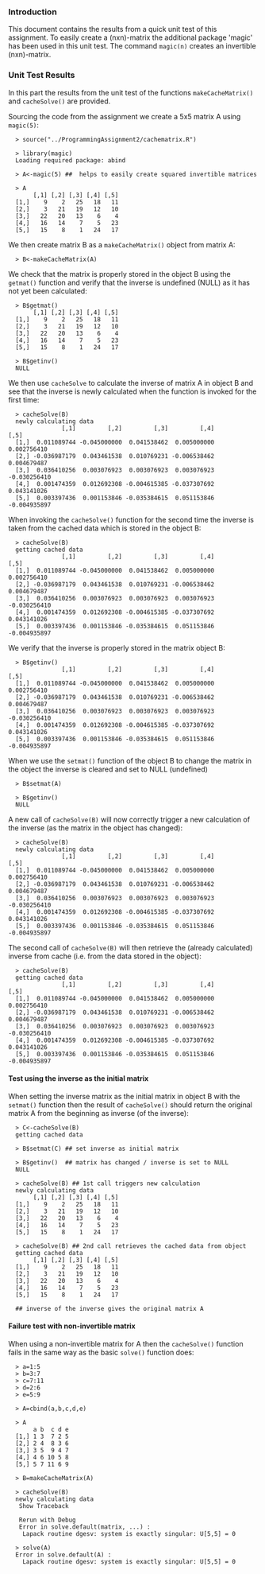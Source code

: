 ### Introduction

This document contains the results from a quick unit test of this assignment.
To easily create a (nxn)-matrix the additional package 'magic' has been used in this unit test. The command `magic(n)` creates an invertible (nxn)-matrix. 

### Unit Test Results

In this part the results from the unit test of the functions `makeCacheMatrix()` and `cacheSolve()` are provided.

<!-- -->

Sourcing the code from the assignment we create a 5x5 matrix A using `magic(5)`: 

      > source("../ProgrammingAssignment2/cachematrix.R")
      
      > library(magic)
      Loading required package: abind
      
      > A<-magic(5) ##  helps to easily create squared invertible matrices
      
      > A
           [,1] [,2] [,3] [,4] [,5]
      [1,]    9    2   25   18   11
      [2,]    3   21   19   12   10
      [3,]   22   20   13    6    4
      [4,]   16   14    7    5   23
      [5,]   15    8    1   24   17

We then create matrix B as a `makeCacheMatrix()` object from matrix A:

      > B<-makeCacheMatrix(A)

We check that the matrix is properly stored in the object B using the `getmat()` function and verify that the inverse is undefined (NULL) as it has not yet been calculated:

      > B$getmat()
           [,1] [,2] [,3] [,4] [,5]
      [1,]    9    2   25   18   11
      [2,]    3   21   19   12   10
      [3,]   22   20   13    6    4
      [4,]   16   14    7    5   23
      [5,]   15    8    1   24   17
      
      > B$getinv() 
      NULL

We then use `cacheSolve` to calculate the inverse of matrix A in object B and see that the inverse is newly calculated when the function is invoked for the first time:

      > cacheSolve(B)
      newly calculating data
                   [,1]         [,2]         [,3]         [,4]         [,5]
      [1,]  0.011089744 -0.045000000  0.041538462  0.005000000  0.002756410
      [2,] -0.036987179  0.043461538  0.010769231 -0.006538462  0.004679487
      [3,]  0.036410256  0.003076923  0.003076923  0.003076923 -0.030256410
      [4,]  0.001474359  0.012692308 -0.004615385 -0.037307692  0.043141026
      [5,]  0.003397436  0.001153846 -0.035384615  0.051153846 -0.004935897

When invoking the `cacheSolve()` function for the second time the inverse is taken from the cached data which is stored in the object B:

      > cacheSolve(B)
      getting cached data
                   [,1]         [,2]         [,3]         [,4]         [,5]
      [1,]  0.011089744 -0.045000000  0.041538462  0.005000000  0.002756410
      [2,] -0.036987179  0.043461538  0.010769231 -0.006538462  0.004679487
      [3,]  0.036410256  0.003076923  0.003076923  0.003076923 -0.030256410
      [4,]  0.001474359  0.012692308 -0.004615385 -0.037307692  0.043141026
      [5,]  0.003397436  0.001153846 -0.035384615  0.051153846 -0.004935897
      
We verify that the inverse is properly stored in the matrix object B:

      > B$getinv()
                   [,1]         [,2]         [,3]         [,4]         [,5]
      [1,]  0.011089744 -0.045000000  0.041538462  0.005000000  0.002756410
      [2,] -0.036987179  0.043461538  0.010769231 -0.006538462  0.004679487
      [3,]  0.036410256  0.003076923  0.003076923  0.003076923 -0.030256410
      [4,]  0.001474359  0.012692308 -0.004615385 -0.037307692  0.043141026
      [5,]  0.003397436  0.001153846 -0.035384615  0.051153846 -0.004935897

When we use the `setmat()` function of the object B to change the matrix in the object the inverse is cleared and set to NULL (undefined)

      > B$setmat(A)
      
      > B$getinv()
      NULL

A new call of `cacheSolve(B)` will now correctly trigger a new calculation of the inverse (as the matrix in the object has changed):
      
      > cacheSolve(B)
      newly calculating data
                   [,1]         [,2]         [,3]         [,4]         [,5]
      [1,]  0.011089744 -0.045000000  0.041538462  0.005000000  0.002756410
      [2,] -0.036987179  0.043461538  0.010769231 -0.006538462  0.004679487
      [3,]  0.036410256  0.003076923  0.003076923  0.003076923 -0.030256410
      [4,]  0.001474359  0.012692308 -0.004615385 -0.037307692  0.043141026
      [5,]  0.003397436  0.001153846 -0.035384615  0.051153846 -0.004935897

The second call of `cacheSolve(B)` will then retrieve the (already calculated) inverse from cache (i.e. from the data stored in the object):

      > cacheSolve(B)
      getting cached data
                   [,1]         [,2]         [,3]         [,4]         [,5]
      [1,]  0.011089744 -0.045000000  0.041538462  0.005000000  0.002756410
      [2,] -0.036987179  0.043461538  0.010769231 -0.006538462  0.004679487
      [3,]  0.036410256  0.003076923  0.003076923  0.003076923 -0.030256410
      [4,]  0.001474359  0.012692308 -0.004615385 -0.037307692  0.043141026
      [5,]  0.003397436  0.001153846 -0.035384615  0.051153846 -0.004935897

#### Test using the inverse as the initial matrix

When setting the inverse matrix as the initial matrix in object B with the `setmat()` function then the result of `cacheSolve()` should return the original matrix A from the beginning as inverse (of the inverse):

      > C<-cacheSolve(B)
      getting cached data
      
      > B$setmat(C) ## set inverse as initial matrix 
      
      > B$getinv()  ## matrix has changed / inverse is set to NULL
      NULL
      
      > cacheSolve(B) ## 1st call triggers new calculation
      newly calculating data
           [,1] [,2] [,3] [,4] [,5]
      [1,]    9    2   25   18   11
      [2,]    3   21   19   12   10
      [3,]   22   20   13    6    4
      [4,]   16   14    7    5   23
      [5,]   15    8    1   24   17
      
      > cacheSolve(B) ## 2nd call retrieves the cached data from object
      getting cached data
           [,1] [,2] [,3] [,4] [,5]
      [1,]    9    2   25   18   11
      [2,]    3   21   19   12   10
      [3,]   22   20   13    6    4
      [4,]   16   14    7    5   23
      [5,]   15    8    1   24   17
      
      ## inverse of the inverse gives the original matrix A

#### Failure test with non-invertible matrix

When using a non-invertible matrix for A then the `cacheSolve()` function fails in the same way as the basic `solve()` function does:

      > a=1:5
      > b=3:7
      > c=7:11
      > d=2:6
      > e=5:9
      
      > A=cbind(a,b,c,d,e)
      
      > A
           a b  c d e
      [1,] 1 3  7 2 5
      [2,] 2 4  8 3 6
      [3,] 3 5  9 4 7
      [4,] 4 6 10 5 8
      [5,] 5 7 11 6 9
      
      > B=makeCacheMatrix(A)
      
      > cacheSolve(B)
      newly calculating data
       Show Traceback
       
       Rerun with Debug
       Error in solve.default(matrix, ...) : 
        Lapack routine dgesv: system is exactly singular: U[5,5] = 0 
      
      > solve(A)
      Error in solve.default(A) : 
        Lapack routine dgesv: system is exactly singular: U[5,5] = 0
